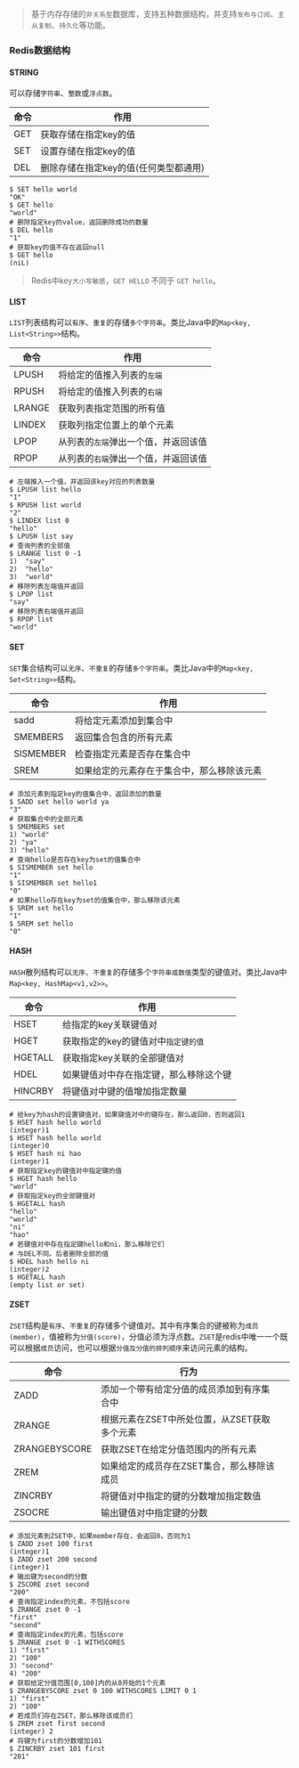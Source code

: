 > 基于内存存储的`非关系型`数据库，支持五种数据结构，并支持`发布与订阅`、`主从复制`、`持久化`等功能。

### Redis数据结构

#### STRING

可以存储`字符串`、`整数`或`浮点数`。

| 命令 | 作用                                  |
| ---- | ------------------------------------- |
| GET  | 获取存储在指定key的值                 |
| SET  | 设置存储在指定key的值                 |
| DEL  | 删除存储在指定key的值(任何类型都通用) |

```shell
$ SET hello world
"OK"
$ GET hello
"world"
# 删除指定key的value，返回删除成功的数量
$ DEL hello
"1"
# 获取key的值不存在返回null
$ GET hello
(niL)
```

> Redis中key`大小写敏感`，`GET HELLO` 不同于 `GET hello`。

#### LIST

`LIST`列表结构可以`有序`、`重复`的存储`多个字符串`。类比Java中的`Map<key, List<String>>`结构。

| 命令   | 作用                                 |
| ------ | ------------------------------------ |
| LPUSH  | 将给定的值推入列表的`左端`           |
| RPUSH  | 将给定的值推入列表的`右端`           |
| LRANGE | 获取列表指定范围的所有值             |
| LINDEX | 获取列指定位置上的单个元素           |
| LPOP   | 从列表的`左端`弹出一个值，并返回该值 |
| RPOP   | 从列表的`右端`弹出一个值，并返回该值 |

```shell
# 左端推入一个值，并返回该key对应的列表数量
$ LPUSH list hello
"1"
$ RPUSH list world
"2"
$ LINDEX list 0
"hello"
$ LPUSH list say
# 查询列表的全部值
$ LRANGE list 0 -1
1)  "say"
2)  "hello"
3)  "world"
# 移除列表左端值并返回
$ LPOP list
"say"
# 移除列表右端值并返回
$ RPOP list
"world"
```

#### SET

`SET`集合结构可以`无序`、`不重复`的存储`多个字符串`。类比Java中的`Map<key, Set<String>>`结构。

| 命令      | 作用                                       |
| --------- | ------------------------------------------ |
| sadd      | 将给定元素添加到集合中                     |
| SMEMBERS  | 返回集合包含的所有元素                     |
| SISMEMBER | 检查指定元素是否存在集合中                 |
| SREM      | 如果给定的元素存在于集合中，那么移除该元素 |

```shell
# 添加元素到指定key的值集合中，返回添加的数量
$ SADD set hello world ya
"3"
# 获取集合中的全部元素
$ SMEMBERS set
1) "world"
2) "ya"
3) "hello"
# 查询hello是否存在key为set的值集合中
$ SISMEMBER set hello
"1"
$ SISMEMBER set hello1
"0"
# 如果hello存在key为set的值集合中，那么移除该元素
$ SREM set hello
"1"
$ SREM set hello
"0"
```

#### HASH

`HASH`散列结构可以`无序`、`不重复`的存储多个`字符串或数值`类型的键值对。类比Java中`Map<key, HashMap<v1,v2>>`。

| 命令    | 作用                                   |
| ------- | -------------------------------------- |
| HSET    | 给指定的key关联键值对                  |
| HGET    | 获取指定的key的键值对中`指定键的值`    |
| HGETALL | 获取指定key关联的全部键值对            |
| HDEL    | 如果键值对中存在指定键，那么移除这个键 |
| HINCRBY | 将键值对中键的值增加指定数量           |

```shell
# 给key为hash的设置键值对，如果键值对中的键存在，那么返回0，否则返回1
$ HSET hash hello world
(integer)1
$ HSET hash hello world
(integer)0
$ HSET hash ni hao
(integer)1
# 获取指定key的键值对中指定键的值
$ HGET hash hello
"world"
# 获取指定key的全部键值对
$ HGETALL hash
"hello"
"world"
"ni"
"hao"
# 若键值对中存在指定键hello和ni，那么移除它们
# 与DEL不同。后者删除全部的值
$ HDEL hash hello ni
(integer)2
$ HGETALL hash
(empty list or set)
```

#### ZSET

`ZSET`结构是`有序`、`不重复`的存储多个键值对。其中有序集合的键被称为`成员(member)`，值被称为`分值(score)`，分值必须为浮点数。`ZSET`是redis中唯一一个既可以根据`成员`访问，也可以根据`分值及分值的排列顺序`来访问元素的结构。

| 命令          | 行为                                         |      |
| ------------- | -------------------------------------------- | ---- |
| ZADD          | 添加一个带有给定分值的成员添加到有序集合中   |      |
| ZRANGE        | 根据元素在ZSET中所处位置，从ZSET获取多个元素 |      |
| ZRANGEBYSCORE | 获取ZSET在给定分值范围内的所有元素           |      |
| ZREM          | 如果给定的成员存在ZSET集合，那么移除该成员   |      |
| ZINCRBY       | 将键值对中指定的键的分数增加指定数值         |      |
| ZSOCRE        | 输出键值对中指定键的分数                     |      |

```shell
# 添加元素到ZSET中，如果member存在，会返回0，否则为1
$ ZADD zset 100 first
(integer)1
$ ZADD zset 200 second
(integer)1
# 输出键为second的分数
$ ZSCORE zset second
"200"
# 查询指定index的元素，不包括score
$ ZRANGE zset 0 -1
"first"
"second"
# 查询指定index的元素，包括score
$ ZRANGE zset 0 -1 WITHSCORES
1) "first"
2) "100"
3) "second"
4) "200"
# 获取给定分值范围[0,100]内的从0开始的1个元素
$ ZRANGEBYSCORE zset 0 100 WITHSCORES LIMIT 0 1
1) "first"
2) "100"
# 若成员们存在ZSET，那么移除该成员们
$ ZREM zset first second
(integer) 2
# 将键为first的分数增加101
$ ZINCRBY zset 101 first
"201"
```

